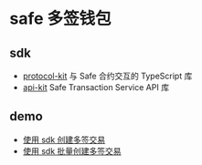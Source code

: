 # safe 多签钱包

## sdk
- [protocol-kit](https://docs.safe.global/sdk/protocol-kit) 与 Safe 合约交互的 TypeScript 库
- [api-kit](https://github.com/safe-global/safe-core-sdk/tree/main/packages/api-kit) Safe Transaction Service API 库

## demo
- [使用 sdk 创建多签交易](./createTx.ts)
- [使用 sdk 批量创建多签交易](./batch.ts)
